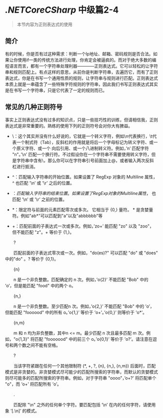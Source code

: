 # *.NETCoreCSharp* 中级篇2-4
>本节内容为正则表达式的使用

## 简介
有的时候，你是否有过这种需求：判断一个Ip地址、邮箱、密码规则是否合法。如果让你使用if一类的传统方法进行处理，你肯定会被逼疯的。而对于绝大多数的编程语言而言，都有一个字符串处理利器————正则表达式。它可以轻松的让字符串和规则匹配上。有点这样的意思，从前你是判断字符串，去遍历它，而有了正则表达式，你是在书写一个通用性质的规则，让字符串与规则进行匹配。正则表达式本质上就是一串蕴含了一些特殊字符规则的字符串，因此我们书写正则表达式其实是在书写一个字符串，只是它代表了一定的规则而已。

## 常见的几种正则符号
事实上正则表达式没有过多的知识点，只是一些技巧性的训练，但请相信我，正则表达式是非常重要的。熟练的使用下列的正则符号会对你大有脾益。
- \：这个其实并没有什么好说的，它就是一个转义字符，例如\n代表换行，\t代表一个制式符（Tab），反斜杠的作用就是将后一个字母标记为转义字符、或一个原义字符、或一个 向后引用、或一个八进制转义符。例如，’n’ 匹配字符 "n"。’\n’ 匹配一个换行符。不过假设你在一个字符串不需要使用转义字符，但是字符串中含有\，那么你可以在字符串引号前面加上@，或者输入两次反斜杠进行抵消。

- ^：匹配输入字符串的开始位置。如果设置了 RegExp 对象的 Multiline 属性，^ 也匹配 ’\n’ 或 ’\r’ 之后的位置。

- $：匹配输入字符串的结束位置。如果设置了RegExp 对象的 Multiline 属性，$ 也匹配 ’\n’ 或 ’\r’ 之前的位置。

- \*：限定符与前面的元素匹配零次或多次。 它相当于 {0,} 量符。 * 是贪婪量符。例如"ab*"可以匹配到"a"以及"abbbbbb"等
- +：匹配前面的子表达式一次或多次。例如，’zo+’ 能匹配 "zo" 以及 "zoo"，但不能匹配 "z"。+ 等价于 {1,}。

　　?

　　匹配前面的子表达式零次或一次。例如，"do(es)?" 可以匹配 "do" 或 "does" 中的"do" 。? 等价于 {0,1}。

　　{n}

　　n 是一个非负整数。匹配确定的 n 次。例如，’o{2}’ 不能匹配 "Bob" 中的 ’o’，但是能匹配 "food" 中的两个 o。

　　{n,}

　　n 是一个非负整数。至少匹配n 次。例如，’o{2,}’ 不能匹配 "Bob" 中的 ’o’，但能匹配 "foooood" 中的所有 o。’o{1,}’ 等价于 ’o+’。’o{0,}’ 则等价于 ’o*’。

　　{n,m}

　　m 和 n 均为非负整数，其中n <= m。最少匹配 n 次且最多匹配 m 次。例如，"o{1,3}" 将匹配 "fooooood" 中的前三个 o。’o{0,1}’ 等价于 ’o?’。请注意在逗号和两个数之间不能有空格。

　　?

　　当该字符紧跟在任何一个其他限制符 (*, +, ?, {n}, {n,}, {n,m}) 后面时，匹配模式是非贪婪的。非贪婪模式尽可能少的匹配所搜索的字符串，而默认的贪婪模式则尽可能多的匹配所搜索的字符串。例如，对于字符串 "oooo"，’o+?’ 将匹配单个 "o"，而 ’o+’ 将匹配所有 ’o’。

　　.

　　匹配除 "\n" 之外的任何单个字符。要匹配包括 ’\n’ 在内的任何字符，请使用象 ’[.\n]’ 的模式。